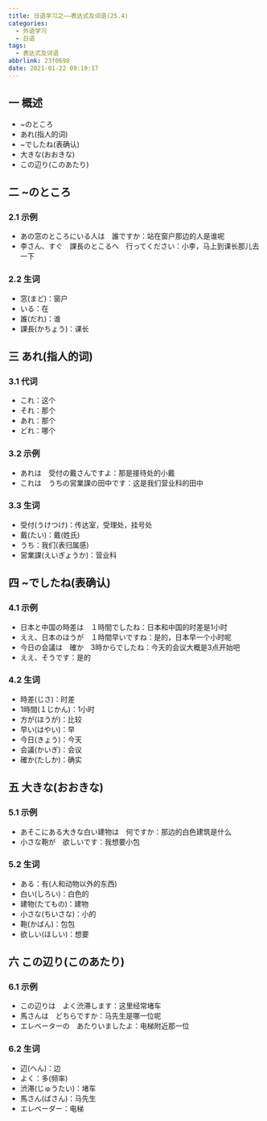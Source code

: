 ```yaml
---
title: 日语学习之——表达式及词语(25.4)
categories:
  - 外语学习
  - 日语
tags:
  - 表达式及词语
abbrlink: 23f0698
date: 2021-01-22 09:19:17
---
```

## 一 概述

*  ~のところ
* あれ(指人的词)
* ~でしたね(表确认)
* 大きな(おおきな)
* この辺り(このあたり)

<!--more-->

## 二 ~のところ

### 2.1 示例

* あの窓のところにいる人は　誰ですか：站在窗户那边的人是谁呢
* 李さん、すぐ　課長のとこるへ　行ってください：小李，马上到课长那儿去一下

### 2.2 生词

* 窓(まど)：窗户
* いる：在
* 誰(だれ)：谁
* 課長(かちょう)：课长

## 三 あれ(指人的词)

### 3.1 代词

* これ：这个
* それ：那个
* あれ：那个
* どれ：哪个

### 3.2 示例

* あれは　受付の戴さんですよ：那是接待处的小戴
* これは　うちの営業課の田中です：这是我们营业科的田中

### 3.3 生词

* 受付(うけつけ)：传达室，受理处，挂号处
* 戴(たい)：戴(姓氏)
* うち：我们(表归属感)
* 営業課(えいぎょうか)：营业科

## 四 ~でしたね(表确认)

### 4.1 示例

* 日本と中国の時差は　１時間でしたね：日本和中国的时差是1小时
* ええ、日本のほうが　１時間早いですね：是的，日本早一个小时呢
* 今日の会議は　確か　3時からでしたね：今天的会议大概是3点开始吧
* ええ、そうです：是的

### 4.2 生词

* 時差(じさ)：时差
* 1時間(１じかん)：1小时
* 方が(ほうが)：比较
* 早い(はやい)：早
* 今日(きょう)：今天
* 会議(かいぎ)：会议
* 確か(たしか)：确实

## 五 大きな(おおきな)

### 5.1 示例

* あそこにある大きな白い建物は　何ですか：那边的白色建筑是什么
* 小さな鞄が　欲しいです：我想要小包

### 5.2 生词

* ある：有(人和动物以外的东西)
* 白い(しろい)：白色的
* 建物(たてもの)：建物
* 小さな(ちいさな)：小的
* 鞄(かばん)：包包
* 欲しい(ほしい)：想要

## 六 この辺り(このあたり)

### 6.1 示例

* この辺りは　よく渋滞します：这里经常堵车
* 馬さんは　どちらですか：马先生是哪一位呢
* エレベーターの　あたりいましたよ：电梯附近那一位

### 6.2 生词

* 辺(へん)：边
* よく：多(频率)
* 渋滞(じゅうたい)：堵车
* 馬さん(ばさん)：马先生
* エレベーダー：电梯

